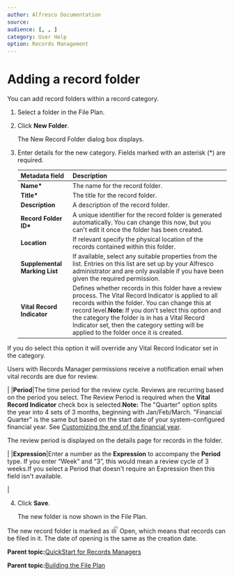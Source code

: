 ```yaml
---
author: Alfresco Documentation
source: 
audience: [, , ]
category: User Help
option: Records Management
---
```


# Adding a record folder

You can add record folders within a record category.

1.  Select a folder in the File Plan.

2.  Click **New Folder**.

    The New Record Folder dialog box displays.

3.  Enter details for the new category. Fields marked with an asterisk \(\*\) are required.

    |**Metadata field**|**Description**|
    |------------------|---------------|
    |**Name\***|The name for the record folder.|
    |**Title\***|The title for the record folder.|
    |**Description**|A description of the record folder.|
    |**Record Folder ID\***|A unique identifier for the record folder is generated automatically. You can change this now, but you can't edit it once the folder has been created.|
    |**Location**|If relevant specify the physical location of the records contained within this folder.|
    |**Supplemental Marking List**|If available, select any suitable properties from the list. Entries on this list are set up by your Alfresco administrator and are only available if you have been given the required permission.|
    |**Vital Record Indicator**|Defines whether records in this folder have a review process. The Vital Record Indicator is applied to all records within the folder. You can change this at record level.**Note:** If you don't select this option and the category the folder is in has a Vital Record Indicator set, then the category setting will be applied to the folder once it is created.

If you do select this option it will override any Vital Record Indicator set in the category.

Users with Records Manager permissions receive a notification email when vital records are due for review.

|
    |**Period**|The time period for the review cycle. Reviews are recurring based on the period you select. The Review Period is required when the **Vital Record Indicator** check box is selected.**Note:** The "Quarter" option splits the year into 4 sets of 3 months, beginning with Jan/Feb/March. "Financial Quarter" is the same but based on the start date of your system-configured financial year. See [Customizing the end of the financial year](rm-set-financial-year.md).

The review period is displayed on the details page for records in the folder.

|
    |**Expression**|Enter a number as the **Expression** to accompany the **Period** type. If you enter “Week” and “3”, this would mean a review cycle of 3 weeks.If you select a Period that doesn't require an Expression then this field isn't available.

|

4.  Click **Save**.

    The new folder is now shown in the File Plan.


The new record folder is marked as ![](../images/ico-rm-folder-open.png) Open, which means that records can be filed in it. The date of opening is the same as the creation date.

  

**Parent topic:**[QuickStart for Records Managers](../concepts/rm-gs-managers.md)

**Parent topic:**[Building the File Plan](../concepts/rm-fileplanstruct-create.md)

